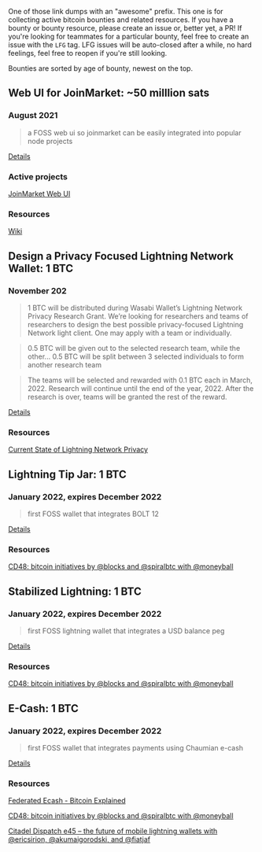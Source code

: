 One of those link dumps with an "awesome" prefix. This one is for collecting active bitcoin bounties and related resources. If you have a bounty or bounty resource, please create an issue or, better yet, a PR! If you're looking for teammates for a particular bounty, feel free to create an issue with the `LFG` tag. LFG issues will be auto-closed after a while, no hard feelings, feel free to reopen if you're still looking.

Bounties are sorted by age of bounty, newest on the top.

## Web UI for JoinMarket: ~50 milllion sats
### August 2021

> a FOSS web ui so joinmarket can be easily integrated into popular node projects

[Details](https://github.com/JoinMarket-Org/joinmarket-clientserver/issues/978#issuecomment-919254929)

### Active projects
[JoinMarket Web UI](https://github.com/joinmarket-webui/joinmarket-webui)

### Resources 
[Wiki](https://github.com/joinmarket-webui/joinmarket-webui/wiki)


## Design a Privacy Focused Lightning Network Wallet: 1 BTC
### November 202

> 1 BTC will be distributed during Wasabi Wallet’s Lightning Network Privacy Research Grant. We’re looking for researchers and teams of researchers to design the best possible privacy-focused Lightning Network light client. One may apply with a team or individually.

> 0.5 BTC will be given out to the selected research team, while the other...
> 0.5 BTC will be split between 3 selected individuals to form another research team

> The teams will be selected and rewarded with 0.1 BTC each in March, 2022. Research will continue until the end of the year, 2022. After the research is over, teams will be granted the rest of the reward.

[Details](https://blog.wasabiwallet.io/1-btc-ln-privacy-grant/)

### Resources

[Current State of Lightning Network Privacy](https://abytesjourney.com/lightning-privacy/)

## Lightning Tip Jar: 1 BTC
### January 2022, expires December 2022 

> first FOSS wallet that integrates BOLT 12

[Details](https://bitcoinmagazine.com/business/hrf-strike-launch-lightning-bounty-in-bitcoin)

### Resources

[CD48: bitcoin initiatives by @blocks and @spiralbtc with @moneyball](https://citadeldispatch.com/cd48/)

## Stabilized Lightning: 1 BTC
### January 2022, expires December 2022 

> first FOSS lightning wallet that integrates a USD balance peg

[Details](https://bitcoinmagazine.com/business/hrf-strike-launch-lightning-bounty-in-bitcoin)

### Resources

[CD48: bitcoin initiatives by @blocks and @spiralbtc with @moneyball](https://citadeldispatch.com/cd48/)

## E-Cash: 1 BTC
### January 2022, expires December 2022 

> first FOSS wallet that integrates payments using Chaumian e-cash

[Details](https://bitcoinmagazine.com/business/hrf-strike-launch-lightning-bounty-in-bitcoin)

### Resources
[Federated Ecash - Bitcoin Explained](https://www.youtube.com/watch?v=alyYNIX0m3o)

[CD48: bitcoin initiatives by @blocks and @spiralbtc with @moneyball](https://citadeldispatch.com/cd48/)

[Citadel Dispatch e45 – the future of mobile lightning wallets with @ericsirion, @akumaigorodski, and @fiatjaf](https://citadeldispatch.com/cd45/)

